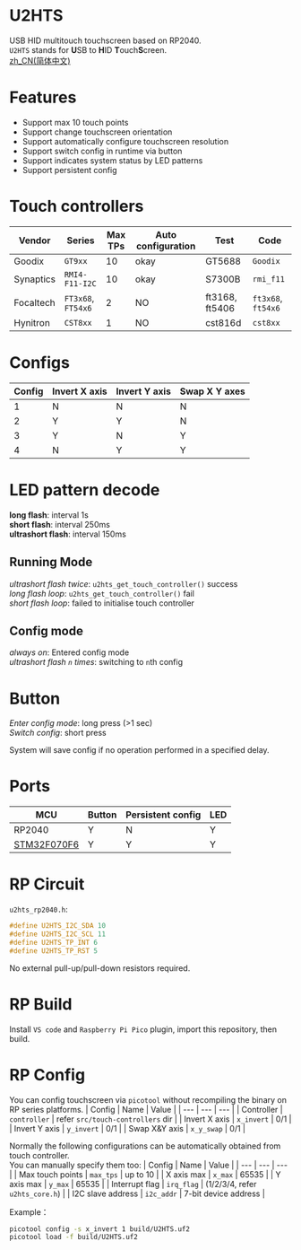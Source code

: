 # U2HTS
USB HID multitouch touchscreen based on RP2040.  
`U2HTS` stands for **U**SB to **H**ID **T**ouch**S**creen.  
[zh_CN(简体中文)](./README_zh.md)

# Features
- Support max 10 touch points
- Support change touchscreen orientation
- Support automatically configure touchscreen resolution
- Support switch config in runtime via button
- Support indicates system status by LED patterns
- Support persistent config

# Touch controllers
| Vendor | Series | Max TPs | Auto configuration | Test | Code |
| --- | --- | --- | --- | --- | --- |
| Goodix | `GT9xx` | 10 | okay | GT5688 | `Goodix` |
| Synaptics | `RMI4-F11-I2C` | 10 | okay | S7300B | `rmi_f11` |
| Focaltech | `FT3x68`, `FT54x6` | 2 | NO | ft3168, ft5406 | `ft3x68`, `ft54x6` |
| Hynitron | `CST8xx` | 1 | NO | cst816d | `cst8xx` |

# Configs
| Config | Invert X axis | Invert Y axis | Swap X Y axes |
| --- | --- | --- | --- |
| 1 | N | N | N |
| 2 | Y | Y | N |
| 3 | Y | N | Y |
| 4 | N | Y | Y |

# LED pattern decode
**long flash**: interval 1s  
**short flash**: interval 250ms  
**ultrashort flash**: interval 150ms  

## Running Mode
*ultrashort flash twice*: `u2hts_get_touch_controller()` success  
*long flash loop*: `u2hts_get_touch_controller()` fail  
*short flash loop*: failed to initialise touch controller  

## Config mode
*always on*: Entered config mode  
*ultrashort flash `n` times*: switching to `n`th config  

# Button
*Enter config mode*: long press (>1 sec)  
*Switch config*: short press  

System will save config if no operation performed in a specified delay.  

# Ports
| MCU | Button | Persistent config | LED | 
| --- | --- | --- | --- |
| RP2040 | Y | N | Y |
| [STM32F070F6](https://github.com/CNflysky/U2HTS_F070F6) | Y | Y | Y |

# RP Circuit
`u2hts_rp2040.h`: 
```c
#define U2HTS_I2C_SDA 10
#define U2HTS_I2C_SCL 11
#define U2HTS_TP_INT 6
#define U2HTS_TP_RST 5
```
No external pull-up/pull-down resistors required.  

# RP Build
Install `VS code` and `Raspberry Pi Pico` plugin, import this repository, then build.

# RP Config
You can config touchscreen via `picotool` without recompiling the binary on RP series platforms.
| Config | Name | Value |
| --- | --- | --- |
| Controller | `controller` | refer `src/touch-controllers` dir |
| Invert X axis | `x_invert` | 0/1 |
| Invert Y axis | `y_invert` | 0/1 |
| Swap X&Y axis | `x_y_swap` | 0/1 |

Normally the following configurations can be automatically obtained from touch controller.  
You can manually specify them too:
| Config | Name | Value |
| --- | --- | --- |
| Max touch points | `max_tps` | up to 10 |
| X axis max | `x_max` | 65535 |
| Y axis max | `y_max` | 65535 |
| Interrupt flag | `irq_flag` | (1/2/3/4, refer `u2hts_core.h`) |
| I2C slave address | `i2c_addr` | 7-bit device address |

Example：
```bash
picotool config -s x_invert 1 build/U2HTS.uf2
picotool load -f build/U2HTS.uf2
```